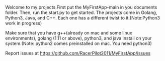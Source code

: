 Welcome to my projects.First put the MyFirstApp-main in you documents folder. Then, run the start.py to get started. The projects come in Golang, Python3, Java, and C++. Each one has a different twist to it.(Note:Python3 work in progress)

Make sure that you have g++(already on mac and some linux environments), golang (1.11 or above), python3, and java install on your system.(Note: python2 comes preinstalled on mac. You need python3)

Report issues at https://github.com/RacerPilot2011/MyFirstApp/issues
